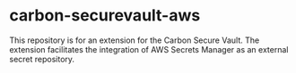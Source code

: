 # carbon-securevault-aws
This repository is for an extension for the Carbon Secure Vault. The extension facilitates the integration of AWS Secrets Manager as an external secret repository.

